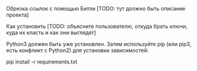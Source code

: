 Обрезка ссылок с помощью Битли
[TODO: тут должно быть описание проекта]

Как установить
[TODO: объясните пользователю, откуда брать ключи, куда их класть и как они выглядят]

Python3 должен быть уже установлен. Затем используйте pip (или pip3, есть конфликт с Python2) для установки зависимостей:

pip install -r requirements.txt
